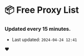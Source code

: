 # :package: Free Proxy List
### Updated every 15 minutes.

- Last updated: `2024-04-24 12:41`

:heart:
